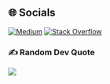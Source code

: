
## 🌐 Socials
[![Medium](https://img.shields.io/badge/Medium-12100E?logo=medium&logoColor=white)](https://medium.com/@https://medium.com/@tahafarshbaf) [![Stack Overflow](https://img.shields.io/badge/-Stackoverflow-FE7A16?logo=stack-overflow&logoColor=white)](https://stackoverflow.com/users/16619503/taha-farshbaf) 


### ✍️ Random Dev Quote
![](https://quotes-github-readme.vercel.app/api?type=horizontal&theme=dark)



<!-- Proudly created with GPRM ( https://gprm.itsvg.in ) -->
